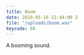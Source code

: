 ```yaml
---
title: Boom
date: 2018-05-16 22:44:00 Z
file: "/uploads/boom.wav"
keycode: 66
---
```


A booming sound. 